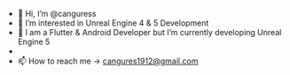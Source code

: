 - 👋 Hi, I’m @canguress
- 👀 I’m interested in Unreal Engine 4 & 5 Development
- 🌱  I am a Flutter & Android Developer but I’m currently developing Unreal Engine 5
-
- 📫 How to reach me -> cangures1912@gmail.com

<!---
canguress/canguress is a ✨ special ✨ repository because its `README.md` (this file) appears on your GitHub profile.
You can click the Preview link to take a look at your changes.
--->
